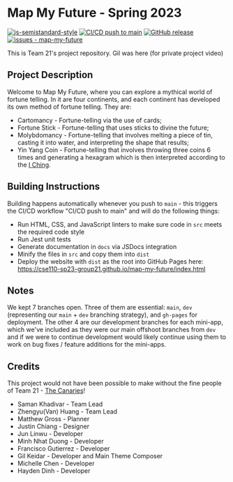 #   Map My Future - Spring 2023

[![js-semistandard-style](https://img.shields.io/badge/code%20style-semistandard-brightgreen.svg)](https://github.com/standard/semistandard) 
[![CI/CD push to main](https://github.com/cse110-sp23-group21/map-my-future/workflows/CI%2FCD%20push%20to%20main/badge.svg)](https://github.com/cse110-sp23-group21/map-my-future/actions?query=workflow:"CI/CD+push+to+main")
[![GitHub release](https://img.shields.io/github/release/cse110-sp23-group21/map-my-future?include_prereleases=&sort=semver&color=blue)](https://github.com/cse110-sp23-group21/map-my-future/releases/)
[![issues - map-my-future](https://img.shields.io/github/issues/cse110-sp23-group21/map-my-future)](https://github.com/cse110-sp23-group21/map-my-future/issues)

This is Team 21's project repository. Gil was here (for private project video)

##  Project Description

Welcome to Map My Future, where you can explore a mythical world of fortune telling. In it are four continents, and each continent has developed its own method of fortune telling. They are:
- Cartomancy - Fortune-telling via the use of cards;
- Fortune Stick - Fortune-telling that uses sticks to divine the future;
- Molybdomancy - Fortune-telling that involves melting a piece of tin, casting it into water, and interpreting the shape that results;
- Yin Yang Coin - Fortune-telling that involves throwing three coins 6 times and generating a hexagram which is then interpreted according to the [I Ching](https://en.wikipedia.org/wiki/Hexagram_(I_Ching)).

##  Building Instructions

Building happens automatically whenever you push to `main` - this triggers the CI/CD workflow "CI/CD push to main" and will do the following things:
- Run HTML, CSS, and JavaScript linters to make sure code in `src` meets the required code style
- Run Jest unit tests
- Generate documentation in `docs` via JSDocs integration
- Minify the files in `src` and copy them into `dist`
- Deploy the website with `dist` as the root into GitHub Pages here: https://cse110-sp23-group21.github.io/map-my-future/index.html

##  Notes

We kept 7 branches open. Three of them are essential: `main`, `dev` (representing our `main` + `dev` branching strategy), and `gh-pages` for deployment.
The other 4 are our development branches for each mini-app, which we've included as they were our main offshoot branches from `dev` and if we were to continue development would likely continue using them
to work on bug fixes / feature additions for the mini-apps.

##  Credits

This project would not have been possible to make without the fine people of Team 21 - [The Canaries](https://github.com/cse110-sp23-group21/cse110-sp23-group21)!

- Saman Khadivar - Team Lead
- Zhengyu(Van) Huang - Team Lead
- Matthew Gross - Planner
- Justin Chiang - Designer
- Jun Linwu - Developer
- Minh Nhat Duong - Developer
- Francisco Gutierrez - Developer
- Gil Keidar - Developer and Main Theme Composer
- Michelle Chen - Developer
- Hayden Dinh - Developer
